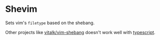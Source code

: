 # Shevim

Sets vim's `filetype` based on the shebang.

Other projects like [vitalk/vim-shebang](https://github.com/vitalk/vim-shebang) doesn't work well with [typescript](https://github.com/vitalk/vim-shebang/issues/7).
